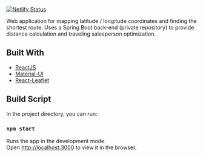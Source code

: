 [![Netlify Status](https://api.netlify.com/api/v1/badges/dcb0fe53-00bb-4681-b4dc-a709d8c51daf/deploy-status)](https://app.netlify.com/sites/jack-visser-porfolio/deploys)

Web application for mapping latitude / longitude coordinates and finding the shortest route. Uses a Spring Boot back-end (private repository) to provide distance calculation and traveling salesperson optimization. 

## Built With
* [ReactJS](https://reactjs.org/)
* [Material-UI](https://material-ui.com/)
* [React-Leaflet](https://react-leaflet.js.org/)

## Build Script

In the project directory, you can run:

### `npm start`

Runs the app in the development mode.<br />
Open [http://localhost:3000](http://localhost:3000) to view it in the browser.
